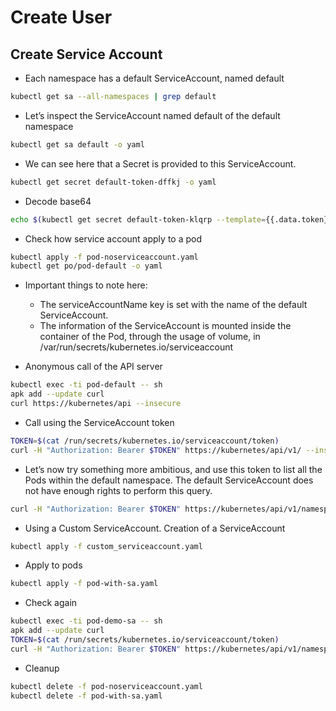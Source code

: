 # Create User

## Create Service Account

- Each namespace has a default ServiceAccount, named default

```bash
kubectl get sa --all-namespaces | grep default
```

- Let’s inspect the ServiceAccount named default of the default namespace

```bash
kubectl get sa default -o yaml
```

- We can see here that a Secret is provided to this ServiceAccount. 

```bash
kubectl get secret default-token-dffkj -o yaml
```

- Decode base64

```bash
echo $(kubectl get secret default-token-klqrp --template={{.data.token}} | base64 --decode )
```

- Check how service account apply to a pod

```bash
kubectl apply -f pod-noserviceaccount.yaml
kubectl get po/pod-default -o yaml
```

- Important things to note here:
  * The serviceAccountName key is set with the name of the default ServiceAccount.
  * The information of the ServiceAccount is mounted inside the container of the Pod, through the usage of volume, in /var/run/secrets/kubernetes.io/serviceaccount

- Anonymous call of the API server

```bash
kubectl exec -ti pod-default -- sh
apk add --update curl
curl https://kubernetes/api --insecure
```

- Call using the ServiceAccount token

```bash
TOKEN=$(cat /run/secrets/kubernetes.io/serviceaccount/token)
curl -H "Authorization: Bearer $TOKEN" https://kubernetes/api/v1/ --insecure
```

- Let’s now try something more ambitious, and use this token to list all the Pods within the default namespace. The default ServiceAccount does not have enough rights to perform this query.

```bash
curl -H "Authorization: Bearer $TOKEN" https://kubernetes/api/v1/namespaces/default/pods/ --insecure
```

- Using a Custom ServiceAccount. Creation of a ServiceAccount

```bash
kubectl apply -f custom_serviceaccount.yaml
```

- Apply to pods

```bash
kubectl apply -f pod-with-sa.yaml
```

- Check again

```bash
kubectl exec -ti pod-demo-sa -- sh
apk add --update curl
TOKEN=$(cat /run/secrets/kubernetes.io/serviceaccount/token)
curl -H "Authorization: Bearer $TOKEN" https://kubernetes/api/v1/namespaces/default/pods/ --insecure
```

- Cleanup

```bash
kubectl delete -f pod-noserviceaccount.yaml
kubectl delete -f pod-with-sa.yaml
```
